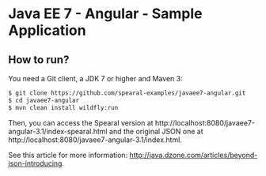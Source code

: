 # Java EE 7 - Angular - Sample Application #

## How to run? ##

You need a Git client, a JDK 7 or higher and Maven 3:

```bash
$ git clone https://github.com/spearal-examples/javaee7-angular.git
$ cd javaee7-angular
$ mvn clean install wildfly:run
```

Then, you can access the Spearal version at http://localhost:8080/javaee7-angular-3.1/index-spearal.html and the original JSON one at http://localhost:8080/javaee7-angular-3.1/index.html.

See this article for more information: http://java.dzone.com/articles/beyond-json-introducing.
